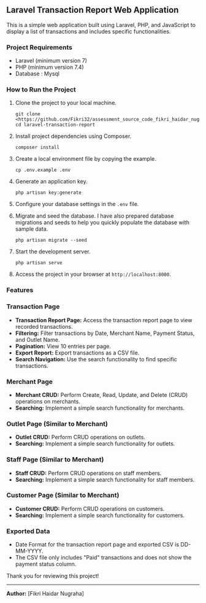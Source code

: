 ## Laravel Transaction Report Web Application

This is a simple web application built using Laravel, PHP, and JavaScript to display a list of transactions and includes specific functionalities.

### Project Requirements

- Laravel (minimum version 7)
- PHP (minimum version 7.4)
- Database : Mysql

### How to Run the Project

1. Clone the project to your local machine.
   ```
   git clone <https://github.com/Fikri32/assessment_source_code_fikri_haidar_nugraha.git>
   cd laravel-transaction-report
   ```

2. Install project dependencies using Composer.
   ```
   composer install
   ```

3. Create a local environment file by copying the example.
   ```
   cp .env.example .env
   ```

4. Generate an application key.
   ```
   php artisan key:generate
   ```

5. Configure your database settings in the `.env` file.

6. Migrate and seed the database.
    I have also prepared database migrations and seeds to help you quickly populate the database with sample data.
   ```
   php artisan migrate --seed
   ```

7. Start the development server.
   ```
   php artisan serve
   ```

8. Access the project in your browser at `http://localhost:8000`.

### Features

### Transaction Page
- **Transaction Report Page:** Access the transaction report page to view recorded transactions.
- **Filtering:** Filter transactions by Date, Merchant Name, Payment Status, and Outlet Name.
- **Pagination:** View 10 entries per page.
- **Export Report:** Export transactions as a CSV file.
- **Search Navigation:** Use the search functionality to find specific transactions.

### Merchant Page
- **Merchant CRUD:** Perform Create, Read, Update, and Delete (CRUD) operations on merchants.
- **Searching:** Implement a simple search functionality for merchants.

### Outlet Page (Similar to Merchant)
- **Outlet CRUD:** Perform CRUD operations on outlets.
- **Searching:** Implement a simple search functionality for outlets.

### Staff Page (Similar to Merchant)
- **Staff CRUD:** Perform CRUD operations on staff members.
- **Searching:** Implement a simple search functionality for staff members.

### Customer Page (Similar to Merchant)
- **Customer CRUD:** Perform CRUD operations on customers.
- **Searching:** Implement a simple search functionality for customers.

### Exported Data

- Date Format for the transaction report page and exported CSV is DD-MM-YYYY.
- The CSV file only includes "Paid" transactions and does not show the payment status column.



Thank you for reviewing this project!

---

**Author:** [Fikri Haidar Nugraha]  